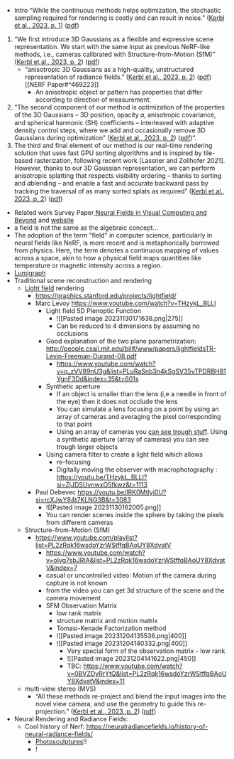 
- Intro
“While the continuous methods helps optimization, the stochastic sampling required for rendering is costly and can result in noise.” ([Kerbl et al., 2023, p. 1](zotero://select/library/items/YUP8JCNQ)) ([pdf](zotero://open-pdf/library/items/DA2P2IAG?page=1&annotation=EPBIXZB3))
1. “We first introduce 3D Gaussians as a flexible and expressive scene representation. We start with the same input as previous NeRF-like methods, i.e., cameras calibrated with Structure-from-Motion (SfM)” ([Kerbl et al., 2023, p. 2](zotero://select/library/items/YUP8JCNQ)) ([pdf](zotero://open-pdf/library/items/DA2P2IAG?page=2&annotation=KRHU4GDL))
	- “anisotropic 3D Gaussians as a high-quality, unstructured representation of radiance fields.” ([Kerbl et al., 2023, p. 2](zotero://select/library/items/YUP8JCNQ)) ([pdf](zotero://open-pdf/library/items/DA2P2IAG?page=2&annotation=I4FWWWU5)) [[NERF Paper#^469223]]
		- An anisotropic object or pattern has properties that differ according to direction of measurement. 
1. “The second component of our method is optimization of the properties of the 3D Gaussians – 3D position, opacity 𝛼, anisotropic covariance, and spherical harmonic (SH) coefficients – interleaved with adaptive density control steps, where we add and occasionally remove 3D Gaussians during optimization” ([Kerbl et al., 2023, p. 2](zotero://select/library/items/YUP8JCNQ)) ([pdf](zotero://open-pdf/library/items/DA2P2IAG?page=2&annotation=N7S8KRX6))“. 
2. The third and final element of our method is our real-time rendering solution that uses fast GPU sorting algorithms and is inspired by tile-based rasterization, following recent work [Lassner and Zollhofer 2021]. However, thanks to our 3D Gaussian representation, we can perform anisotropic splatting that respects visibility ordering – thanks to sorting and 𝛼blending – and enable a fast and accurate backward pass by tracking the traversal of as many sorted splats as required” ([Kerbl et al., 2023, p. 2](zotero://select/library/items/YUP8JCNQ)) ([pdf](zotero://open-pdf/library/items/DA2P2IAG?page=2&annotation=F48KVICK))

- Related work
Survey Paper[ Neural Fields in Visual Computing and Beyond](zotero://select/library/items/XU9BNQG2) and [website](https://neuralfields.cs.brown.edu/) 
- a field is not the same as the algebraic concept...
- The adoption of the term "field" in computer science, particularly in neural fields like NeRF, is more recent and is metaphorically borrowed from physics. Here, the term denotes a continuous mapping of values across a space, akin to how a physical field maps quantities like temperature or magnetic intensity across a region. 
- [Lumigraph](file:///C:/Users/Ana/Downloads/download.pdf)
- Traditional scene reconstruction and rendering
	- [Light field](https://en.wikipedia.org/wiki/Light_field) rendering
		- https://graphics.stanford.edu/projects/lightfield/
		- Marc Levoy https://www.youtube.com/watch?v=THzykL_BLLI
			- Light field 5D Plenoptic Function
				- ![[Pasted image 20231130171636.png|275]]
				- Can be reduced to 4 dimensions by assuming no occlusions
			- Good explanation of the two plane parametrization: http://people.csail.mit.edu/billf/www/papers/lightfieldsTR-Levin-Freeman-Durand-08.pdf
				- https://www.youtube.com/watch?v=q_zVV89nU3g&list=PLuRaSnb3n4kSgSV35vTPDRBH81YgnF3Dd&index=35&t=601s
			- Synthetic aperture
				- If an object is smaller than the lens (i,e a needle in front of the eye) then it does not occlude the lens
				- You can simulate a lens focusing on a point by using an array of cameras and averaging the pixel corresponding to that point
				- Using an array of cameras you [can see trough stuff](https://youtu.be/THzykL_BLLI?si=yUQhR-9IOAbmQw_S&t=682). Using a synthetic aperture (array of cameras) you can see trough larger objects 
			- Using camera filter to create a light field which allows
				- re-focusing
				- Digitally moving the observer with macrophotography : https://youtu.be/THzykL_BLLI?si=ZjJDSUvnwxO5fkwz&t=1113
		- Paul Debevec https://youtu.be/lRK0MtIyj0U?si=rcXJwY84t7KLNG3B&t=3083
			- ![[Pasted image 20231130162005.png]]
			- You can render scenes inside the sphere by taking the pixels from different cameras
	- Structure-from-Motion (SfM)
		- https://www.youtube.com/playlist?list=PL2zRqk16wsdoYzrWStffqBAoUY8XdvatV
			- https://www.youtube.com/watch?v=oIvg7sbJRIA&list=PL2zRqk16wsdoYzrWStffqBAoUY8XdvatV&index=7
			- casual or uncontrolled video: Motion of the camera during capture is not known
			- from the video you can get 3d structure of the scene and the camera movement
			- SFM Observation Matrix 
				- low rank matrix
				- structure matrix and motion matrix
				- Tomasi-Kenade Factorization method
				- ![[Pasted image 20231204135536.png|400]]
				- ![[Pasted image 20231204140332.png|400]]
					- Very special form of the observation matrix - low rank 
					- ![[Pasted image 20231204141622.png|450]]
					- TBC: https://www.youtube.com/watch?v=0BVZDyRrYtQ&list=PL2zRqk16wsdoYzrWStffqBAoUY8XdvatV&index=11
	- multi-view stereo (MVS)
		- “All these methods re-project and blend the input images into the novel view camera, and use the geometry to guide this re-projection.” ([Kerbl et al., 2023, p. 2](zotero://select/library/items/YUP8JCNQ)) ([pdf](zotero://open-pdf/library/items/DA2P2IAG?page=2&annotation=CPVV8GLJ))
- Neural Rendering and Radiance Fields:
	- Cool history of Nerf: https://neuralradiancefields.io/history-of-neural-radiance-fields/
		- [Photosculptures](https://en.wikipedia.org/wiki/Photo_sculpture)!!
		- !